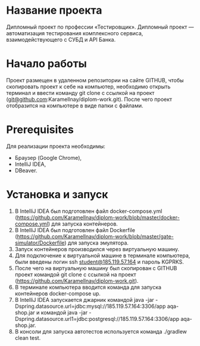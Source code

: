 # Название проекта
Дипломный проект по профессии «Тестировщик».
Дипломный проект — автоматизация тестирования комплексного сервиса, взаимодействующего с СУБД и API Банка.

# Начало работы
Проект размещен в удаленном репозитории на сайте GITHUB, чтобы скопировать проект к себе на компьютер, необходимо открыть терминал и ввести команду git clone с ссылкой на проект (git@github.com:Karamellnay/diplom-work.git). После чего проект отобразится на компьютере в виде папки с файлами.

# Prerequisites
Для реализации проекта необходимы:
- Браузер (Google Chrome),
- IntelliJ IDEA,
- DBeaver.

# Установка и запуск
1. В IntelliJ IDEA был подготовлен файл docker-compose.yml (https://github.com/Karamellnay/diplom-work/blob/master/docker-compose.yml) для запуска контейнеров.
2. В IntelliJ IDEA был подготовлен файл Dockerfile (https://github.com/Karamellnay/diplom-work/blob/master/gate-simulator/Dockerfile) для запуска эмулятора.
3. Запуск контейнеров производился через виртуальную машину.
4. Для подключение к виртуальной машине в терминале компьютера, были введены логин ssh student@185.119.57.164 и пароль KGPRKS.
5. После чего на виртуальную машину был скопирован с GITHUB проект командой git clone с ссылкой на проект (https://github.com/Karamellnay/diplom-work.git).
6. В терминале компьютера вводится команда для запуска контейнеров docker-compose up.
7. В IntelliJ IDEA запускается джарник командой java -jar -Dspring.datasource.url=jdbc:mysql://185.119.57.164:3306/app aqa-shop.jar и командой java -jar -Dspring.datasource.url1=jdbc:postgresql://185.119.57.164:3306/app aqa-shop.jar.
8. В консоли для запуска автотестов используется команда ./gradlew clean test.


